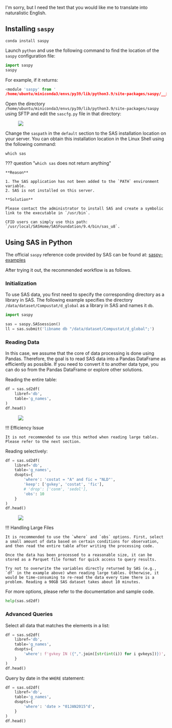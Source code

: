 I'm sorry, but I need the text that you would like me to translate into naturalistic English.

## Installing `saspy`

```shell
conda install saspy
```

Launch `python` and use the following command to find the location of the `saspy` configuration file:

```python
import saspy
saspy
```

For example, if it returns:

```python
<module 'saspy' from '
/home/ubuntu/miniconda3/envs/py39/lib/python3.9/site-packages/saspy/__init__.py'>
```

Open the directory `/home/ubuntu/miniconda3/envs/py39/lib/python3.9/site-packages/saspy` using SFTP and edit the `sascfg.py` file in that directory:

<figure><img src="/assets/sas-py-config.png"></figure>

Change the `saspath` in the `default` section to the SAS installation location on your server. You can obtain this installation location in the Linux Shell using the following command:

```shell
which sas
```

??? question "`which sas` does not return anything"
	
	**Reason**
	
	1. The SAS application has not been added to the `PATH` environment variable.
	2. SAS is not installed on this server.
	
	**Solution**
	
	Please contact the administrator to install SAS and create a symbolic link to the executable in `/usr/bin`.

    CFID users can simply use this path: `/usr/local/SASHome/SASFoundation/9.4/bin/sas_u8`.

## Using SAS in Python

The official `saspy` reference code provided by SAS can be found at: [saspy-examples](https://github.com/sassoftware/saspy-examples/)

After trying it out, the recommended workflow is as follows.

### Initialization

To use SAS data, you first need to specify the corresponding directory as a library in SAS. The following example specifies the directory `/data/dataset/Compustat/d_global` as a library in SAS and names it `db`.

```python
import saspy

sas = saspy.SASsession()
ll = sas.submit('libname db "/data/dataset/Compustat/d_global";')
```

### Reading Data

In this case, we assume that the core of data processing is done using Pandas. Therefore, the goal is to read SAS data into a Pandas DataFrame as efficiently as possible. If you need to convert it to another data type, you can do so from the Pandas DataFrame or explore other solutions.

Reading the entire table:

```python
df = sas.sd2df(
    libref='db', 
    table='g_names', 
)
df.head()
```

<figure><img src="/assets/sas-py-read-simple.png"></figure>

!!! Efficiency Issue

	It is not recommended to use this method when reading large tables. Please refer to the next section.

Reading selectively:

```python
df = sas.sd2df(
    libref='db', 
    table='g_names', 
    dsopts={
        'where': 'costat = "A" and fic = "NLD"', 
        'keep': ['gvkey', 'costat', 'fic'],
        # 'drop': ['conm', 'sedol'],
        'obs': 10
    }
)
df.head()
```

<figure><img src="/assets/sas-py-read-filter.png"></figure>

!!! Handling Large Files

	It is recommended to use the `where` and `obs` options. First, select a small amount of data based on certain conditions for observation, and then read the entire table after writing the processing code.
	
	Once the data has been processed to a reasonable size, it can be stored as a Parquet file format for quick access to query results.
	
	Try not to overwrite the variables directly returned by SAS (e.g., `df` in the example above) when reading large tables. Otherwise, it would be time-consuming to re-read the data every time there is a problem. Reading a 90GB SAS dataset takes about 10 minutes.

For more options, please refer to the documentation and sample code.

```python
help(sas.sd2df)
```

### Advanced Queries

Select all data that matches the elements in a list:

```python
df = sas.sd2df(
    libref='db', 
    table='g_names', 
    dsopts={
        'where': f'gvkey IN ({",".join([str(int(i)) for i gvkeys])})', 
    }
)
df.head()
```

Query by date in the `WHERE` statement:

```python
df = sas.sd2df(
    libref='db', 
    table='g_names', 
    dsopts={
        'where': 'date > "01JAN2015"d', 
    }
)
df.head()
```